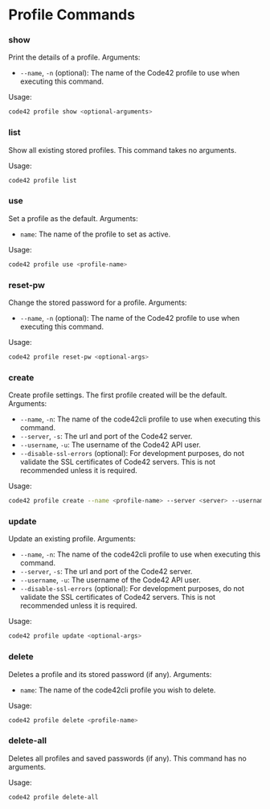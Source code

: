 # Profile Commands

### show
  
Print the details of a profile. Arguments:
* `--name`, `-n` (optional): The name of the Code42 profile to use when executing this command.

Usage:
```bash
code42 profile show <optional-arguments>
```
  
### list

Show all existing stored profiles. This command takes no arguments.

Usage:
```bash
code42 profile list
```

### use

Set a profile as the default. Arguments:
* `name`: The name of the profile to set as active.

Usage:
```bash
code42 profile use <profile-name>
```
  
### reset-pw

Change the stored password for a profile. Arguments:
* `--name`, `-n` (optional): The name of the Code42 profile to use when executing this command.

Usage:
```bash
code42 profile reset-pw <optional-args>
```

### create

Create profile settings. The first profile created will be the default. Arguments:
* `--name`, `-n`: The name of the code42cli profile to use when executing this command.
* `--server`, `-s`: The url and port of the Code42 server.
* `--username`, `-u`: The username of the Code42 API user.
* `--disable-ssl-errors` (optional): For development purposes, do not validate the SSL certificates of Code42 servers. 
    This is not recommended unless it is required.

Usage:
```bash
code42 profile create --name <profile-name> --server <server> --username <username> <optional-args>
```


### update

Update an existing profile. Arguments:
* `--name`, `-n`: The name of the code42cli profile to use when executing this command.
* `--server`, `-s`: The url and port of the Code42 server.
* `--username`, `-u`: The username of the Code42 API user.
* `--disable-ssl-errors` (optional): For development purposes, do not validate the SSL certificates of Code42 servers. 
    This is not recommended unless it is required.

Usage:
```bash
code42 profile update <optional-args>
```

### delete

Deletes a profile and its stored password (if any).  Arguments:
* `name`: The name of the code42cli profile you wish to delete.

Usage:
```bash
code42 profile delete <profile-name>
```


### delete-all

Deletes all profiles and saved passwords (if any). This command has no arguments.

Usage:
```bash
code42 profile delete-all
```
